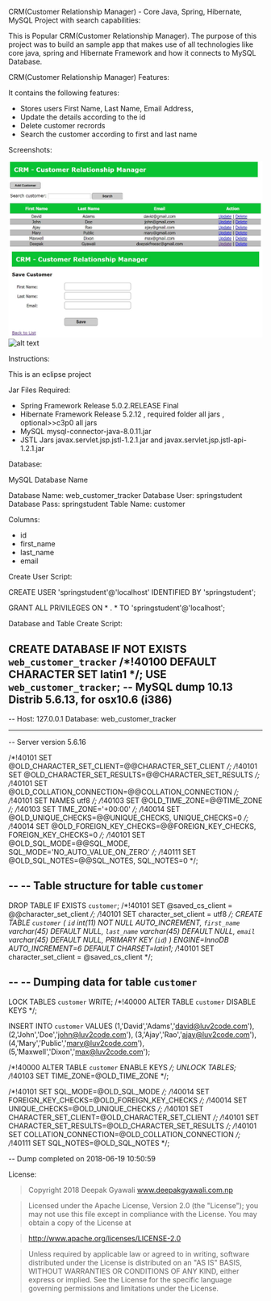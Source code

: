 CRM(Customer Relationship Manager) - Core Java, Spring, Hibernate, MySQL Project with search capabilities: 

This is Popular CRM(Customer Relationship Manager).
The purpose of this project was to build an sample app that makes use of all technologies like core java, spring and Hibernate Framework and how it connects to MySQL Database.

CRM(Customer Relationship Manager) Features: 

It contains the following features:

- Stores users First Name, Last Name, Email Address,
- Update the details according to the id
- Delete customer recrords
- Search the customer according to first and last name


Screenshots:

![alt text](https://github.com/deepakgyawali/CRM-CRUD-Spring-Hibernate-MySQL/blob/master/screenshots/crm.JPG "Front Page")
![alt text](https://github.com/deepakgyawali/CRM-CRUD-Spring-Hibernate-MySQL/blob/master/screenshots/crm-add-form.JPG "Add Customer Form")
![alt text](https://github.com/deepakgyawali/CRM-CRUD-Spring-Hibernate-MySQL/bolb/master/screenshots/crm-search.JPG "Search Interface")


Instructions:

This is an eclipse project

Jar Files Required: 

- Spring Framework Release 5.0.2.RELEASE Final
- Hibernate Framework Release 5.2.12 , required folder all jars , optional>>c3p0 all jars
- MySQL mysql-connector-java-8.0.11.jar
- JSTL Jars javax.servlet.jsp.jstl-1.2.1.jar and javax.servlet.jsp.jstl-api-1.2.1.jar

Database:

MySQL Database Name

Database Name: web_customer_tracker
Database User: springstudent
Database Pass: springstudent
Table Name: customer

Columns:
- id
- first_name
- last_name
- email

Create User Script:

CREATE USER 'springstudent'@'localhost' IDENTIFIED BY 'springstudent';

GRANT ALL PRIVILEGES ON * . * TO 'springstudent'@'localhost';


Database and Table Create Script:

CREATE DATABASE  IF NOT EXISTS `web_customer_tracker` /*!40100 DEFAULT CHARACTER SET latin1 */;
USE `web_customer_tracker`;
-- MySQL dump 10.13  Distrib 5.6.13, for osx10.6 (i386)
--
-- Host: 127.0.0.1    Database: web_customer_tracker
-- ------------------------------------------------------
-- Server version	5.6.16

/*!40101 SET @OLD_CHARACTER_SET_CLIENT=@@CHARACTER_SET_CLIENT */;
/*!40101 SET @OLD_CHARACTER_SET_RESULTS=@@CHARACTER_SET_RESULTS */;
/*!40101 SET @OLD_COLLATION_CONNECTION=@@COLLATION_CONNECTION */;
/*!40101 SET NAMES utf8 */;
/*!40103 SET @OLD_TIME_ZONE=@@TIME_ZONE */;
/*!40103 SET TIME_ZONE='+00:00' */;
/*!40014 SET @OLD_UNIQUE_CHECKS=@@UNIQUE_CHECKS, UNIQUE_CHECKS=0 */;
/*!40014 SET @OLD_FOREIGN_KEY_CHECKS=@@FOREIGN_KEY_CHECKS, FOREIGN_KEY_CHECKS=0 */;
/*!40101 SET @OLD_SQL_MODE=@@SQL_MODE, SQL_MODE='NO_AUTO_VALUE_ON_ZERO' */;
/*!40111 SET @OLD_SQL_NOTES=@@SQL_NOTES, SQL_NOTES=0 */;

--
-- Table structure for table `customer`
--

DROP TABLE IF EXISTS `customer`;
/*!40101 SET @saved_cs_client     = @@character_set_client */;
/*!40101 SET character_set_client = utf8 */;
CREATE TABLE `customer` (
  `id` int(11) NOT NULL AUTO_INCREMENT,
  `first_name` varchar(45) DEFAULT NULL,
  `last_name` varchar(45) DEFAULT NULL,
  `email` varchar(45) DEFAULT NULL,
  PRIMARY KEY (`id`)
) ENGINE=InnoDB AUTO_INCREMENT=6 DEFAULT CHARSET=latin1;
/*!40101 SET character_set_client = @saved_cs_client */;

--
-- Dumping data for table `customer`
--

LOCK TABLES `customer` WRITE;
/*!40000 ALTER TABLE `customer` DISABLE KEYS */;

INSERT INTO `customer` VALUES 
	(1,'David','Adams','david@luv2code.com'),
	(2,'John','Doe','john@luv2code.com'),
	(3,'Ajay','Rao','ajay@luv2code.com'),
	(4,'Mary','Public','mary@luv2code.com'),
	(5,'Maxwell','Dixon','max@luv2code.com');

/*!40000 ALTER TABLE `customer` ENABLE KEYS */;
UNLOCK TABLES;
/*!40103 SET TIME_ZONE=@OLD_TIME_ZONE */;

/*!40101 SET SQL_MODE=@OLD_SQL_MODE */;
/*!40014 SET FOREIGN_KEY_CHECKS=@OLD_FOREIGN_KEY_CHECKS */;
/*!40014 SET UNIQUE_CHECKS=@OLD_UNIQUE_CHECKS */;
/*!40101 SET CHARACTER_SET_CLIENT=@OLD_CHARACTER_SET_CLIENT */;
/*!40101 SET CHARACTER_SET_RESULTS=@OLD_CHARACTER_SET_RESULTS */;
/*!40101 SET COLLATION_CONNECTION=@OLD_COLLATION_CONNECTION */;
/*!40111 SET SQL_NOTES=@OLD_SQL_NOTES */;

-- Dump completed on 2018-06-19 10:50:59


License:

> Copyright 2018 Deepak Gyawali www.deepakgyawali.com.np

> Licensed under the Apache License, Version 2.0 (the "License"); you may not use this file except in compliance with the License. You may obtain a copy of the License at

> http://www.apache.org/licenses/LICENSE-2.0

> Unless required by applicable law or agreed to in writing, software distributed under the License is distributed on an "AS IS" BASIS, WITHOUT WARRANTIES OR CONDITIONS OF ANY KIND, either express or implied. See the License for the specific language governing permissions and limitations under the License.
